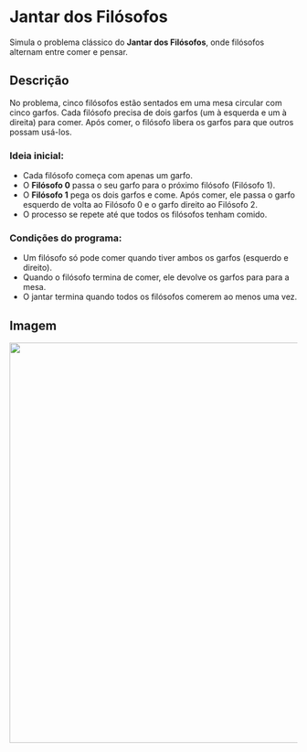 # Jantar dos Filósofos

Simula o problema clássico do **Jantar dos Filósofos**, onde filósofos alternam entre comer e pensar.

## Descrição

No problema, cinco filósofos estão sentados em uma mesa circular com cinco garfos. Cada filósofo precisa de dois garfos (um à esquerda e um à direita) para comer. Após comer, o filósofo libera os garfos para que outros possam usá-los.

### Ideia inicial:

- Cada filósofo começa com apenas um garfo.
- O **Filósofo 0** passa o seu garfo para o próximo filósofo (Filósofo 1).
- O **Filósofo 1** pega os dois garfos e come. Após comer, ele passa o garfo esquerdo de volta ao Filósofo 0 e o garfo direito ao Filósofo 2.
- O processo se repete até que todos os filósofos tenham comido.

### Condições do programa:

- Um filósofo só pode comer quando tiver ambos os garfos (esquerdo e direito).
- Quando o filósofo termina de comer, ele devolve os garfos para para a mesa.
- O jantar termina quando todos os filósofos comerem ao menos uma vez.

## Imagem
<div align="center">
<img src="https://github.com/user-attachments/assets/8a648ab1-2e53-415a-8780-c020e5962f12" width="700px"/>
 
</div>

